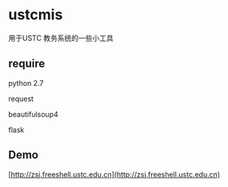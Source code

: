 # ustcmis

用于USTC 教务系统的一些小工具

## require

python 2.7

request

beautifulsoup4

flask

## Demo

[http://zsj.freeshell.ustc.edu.cn](http://zsj.freeshell.ustc.edu.cn)
